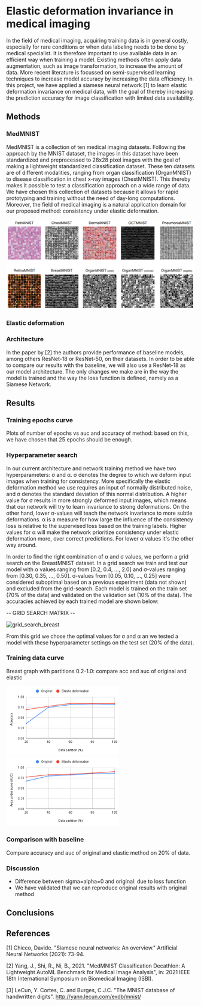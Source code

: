 # Elastic deformation invariance in medical imaging

In the field of medical imaging, acquiring training data is in general costly, especially for rare conditions or when data labeling needs to be done by medical specialist. It is therefore important to use available data in an efficient way when training a model. Existing methods often apply data augmentation, such as image transformation, to increase the amount of data. More recent literature is focussed on semi-supervised learning techniques to increase model accuracy by increasing the data efficiency. In this project, we have applied a siamese neural network [1] to learn elastic deformation invariance on medical data, with the goal of thereby increasing the prediction accuracy for image classification with limited data availability. 

## Methods

### MedMNIST
MedMNIST is a collection of ten medical imaging datasets. Following the approach by the MNIST dataset, the images in this dataset have been standardized and preprocessed to 28x28 pixel images with the goal of making a lightweight standardized classification dataset. These ten datasets are of different modalities, ranging from organ classification (OrganMNIST) to disease classification in chest x-ray images (ChestMNIST). This thereby makes it possible to test a classification approach on a wide range of data. We have chosen this collection of datasets because it allows for rapid prototyping and training without the need of day-long computations. Moreover, the field of medical imaging is a natural application domain for our proposed method: consistency under elastic deformation.
<br />
<br />
<img src="medmnist_overview.PNG" alt="medmnist_overview" width="600"/>

### Elastic deformation

### Architecture
In the paper by [2] the authors provide performance of baseline models, among others ResNet-18 or ResNet-50, on their datasets. In order to be able to compare our results with the baseline, we will also use a ResNet-18 as our model architecture. The only changes we make are in the way the model is trained and the way the loss function is defined, namely as a Siamese Network.

## Results

### Training epochs curve
Plots of number of epochs vs auc and accuracy of method: based on this, we have chosen that 25 epochs should be enough.

### Hyperparameter search
In our current architecture and network training method we have two hyperparameters: σ and α. σ denotes the degree to which we deform input images when training for consistency. More specifically the elastic deformation method we use requires an input of normally distributed noise, and σ denotes the standard deviation of this normal distribution. A higher value for σ results in more strongly deformed input images, which means that our network will try to learn invariance to strong deformations. On the other hand, lower σ-values will teach the network invariance to more subtle deformations. α is a measure for how large the influence of the consistency loss is relative to the supervised loss based on the training labels. Higher values for α will make the network prioritize consistency under elastic deformation more, over correct predictions. For lower α values it's the other way around.

In order to find the right combination of α and σ values, we perform a grid search on the BreastMNIST dataset. In a grid search we train and test our model with α values ranging from \[0.2, 0.4, ..., 2.0\] and σ-values ranging from \[0.30, 0.35, ..., 0.50\]. σ-values from \[0.05, 0.10, ..., 0.25\] were considered suboptimal based on a previous experiment (data not shown) and excluded from the grid-search. Each model is trained on the train set (70% of the data) and validated on the validation set (10% of the data). The accuracies achieved by each trained model are shown below:

-- GRID SEARCH MATRIX --

![grid_search_breast](grid_search_breast.jpg)

From this grid we chose the optimal values for σ and α an we tested a model with these hyperparameter settings on the test set (20% of the data).

### Training data curve
Breast graph with partitions 0.2-1.0: compare acc and auc of original and elastic

<img src="Training data acc curve.png" alt="training data acc" width="300"/>
<img src="Training data auc curve.png" alt="training data auc" width="300"/>

### Comparison with baseline
Compare accuracy and auc of original and elastic method on 20% of data.

### Discussion
- Difference between sigma=alpha=0 and original: due to loss function
- We have validated that we can reproduce original results with original method

## Conclusions


## References
[1] Chicco, Davide. "Siamese neural networks: An overview." Artificial Neural Networks (2021): 73-94.

[2] Yang, J., Shi, R., Ni, B., 2021. "MedMNIST Classification Decathlon: A Lightweight AutoML Benchmark for Medical Image Analysis", in: 2021 IEEE 18th International Symposium on Biomedical Imaging (ISBI).

[3] LeCun, Y. Cortes, C. and Burges, C.J.C. "The MNIST database of handwritten digits". http://yann.lecun.com/exdb/mnist/

